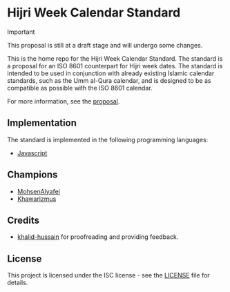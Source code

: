 # Hijri Week Calendar Standard

> [!IMPORTANT]  
> This proposal is still at a draft stage and will undergo some changes.

This is the home repo for the Hijri Week Calendar Standard. The standard is a proposal for an ISO 8601 counterpart for Hijri week dates. The standard is intended to be used in conjunction with already existing Islamic calendar standards, such as the Umm al-Qura calendar, and is designed to be as compatible as possible with the ISO 8601 calendar.

For more information, see the [proposal](https://github.com/khawarizmus/hijri-week-calendar-proposal/releases/download/v1.0.0-draft.7/main.pdf).

## Implementation

The standard is implemented in the following programming languages:

- [Javascript](https://github.com/khawarizmus/hijri-week-calendar)

## Champions

- [MohsenAlyafei](https://github.com/MohsenAlyafei)
- [Khawarizmus](https://github.com/khawarizmus)

## Credits

- [khalid-hussain](https://github.com/khalid-hussain) for proofreading and providing feedback.

## License

This project is licensed under the ISC license - see the [LICENSE](LICENSE) file for details.
